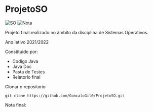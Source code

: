 # ProjetoSO

![SO](https://img.shields.io/badge/Faculdade-SO-yellowgreen)
![Nota](https://img.shields.io/badge/Nota%20final-%3F-yellowgreen)

Projeto final realizado no âmbito da disciplina de Sistemas Operativos.

Ano letivo 2021/2022

Constituido por:

- Codigo Java
- Java Doc
- Pasta de Testes
- Relatorio final


Clonar o repositorio

``` 
git clone https://github.com/GoncaloGil0/ProjetoSO.git
```
Nota final: 
